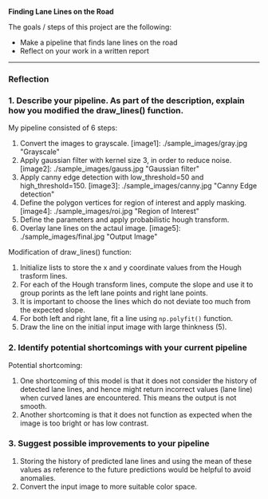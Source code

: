 **Finding Lane Lines on the Road**

The goals / steps of this project are the following:
* Make a pipeline that finds lane lines on the road
* Reflect on your work in a written report


---

### Reflection

### 1. Describe your pipeline. As part of the description, explain how you modified the draw_lines() function.

My pipeline consisted of 6 steps:

1. Convert the images to grayscale.
[image1]: ./sample_images/gray.jpg "Grayscale"
2. Apply gaussian filter with kernel size 3, in order to reduce noise.
[image2]: ./sample_images/gauss.jpg "Gaussian filter"
3. Apply canny edge detection with low_threshold=50 and high_threshold=150.
[image3]: ./sample_images/canny.jpg "Canny Edge detection"
4. Define the polygon vertices for region of interest and apply masking.
[image4]: ./sample_images/roi.jpg "Region of Interest"
5. Define the parameters and apply probabilistic hough transform.
6. Overlay lane lines on the actaul image.
[image5]: ./sample_images/final.jpg "Output Image"

Modification of draw_lines() function:

1. Initialize lists to store the x and y coordinate values from the Hough trasform lines.
2. For each of the Hough transform lines, compute the slope and use it to group porints as the left lane points and right lane points.
3. It is important to choose the lines which do not deviate too much from the expected slope. 
4. For both left and right lane, fit a line using `np.polyfit()` function.
5. Draw the line on the initial input image with large thinkness (5).


### 2. Identify potential shortcomings with your current pipeline

Potential shortcoming:

1. One shortcoming of this model is that it does not consider the history of detected lane lines, and hence might return incorrect values (lane line) when curved lanes are encountered. This means the output is not smooth.
2. Another shortcoming is that it does not function as expected when the image is too bright or has low contrast.

### 3. Suggest possible improvements to your pipeline

1. Storing the history of predicted lane lines and using the mean of these values as reference to the future predictions would be helpful to avoid anomalies.
2. Convert the input image to more suitable color space.

